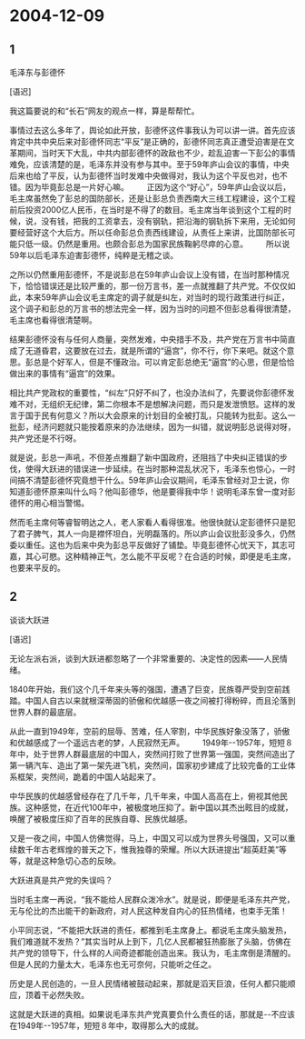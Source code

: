 # 2004-12-09

## 1

毛泽东与彭德怀  

[语迟] 

我这篇要说的和“长石”网友的观点一样，算是帮帮忙。 

事情过去这么多年了，舆论如此开放，彭德怀这件事我认为可以讲一讲。首先应该肯定中共中央后来对彭德怀同志“平反”是正确的，彭德怀同志真正遭受迫害是在文革期间，当时天下大乱，中共内部彭德怀的政敌也不少，趁乱迫害一下彭公的事情难免，应该清楚的是，毛泽东并没有参与其中。至于59年庐山会议的事情，中央后来也给了平反，认为彭德怀当时发难中央做得对，我认为这个平反也对，也不错。因为毕竟彭总是一片好心嘛。  　　正因为这个“好心”，59年庐山会议以后，毛主席虽然免了彭总的国防部长，还是让彭总负责西南大三线工程建设，这个工程前后投资2000亿人民币，在当时是不得了的数目。毛主席当年谈到这个工程的时候，说，没有钱，把我的工资拿去，没有钢轨，把沿海的钢轨拆下来用，无论如何要经营好这个大后方。所以任命彭总负责西线建设，从责任上来讲，比国防部长可能只低一级。仍然是重用。也颇合彭总为国家民族鞠躬尽瘁的心意。  　　所以说59年以后毛泽东迫害彭德怀，纯粹是无稽之谈。 

之所以仍然重用彭德怀，不是说彭总在59年庐山会议上没有错，在当时那种情况下，恰恰错误还是比较严重的，那一份万言书，差一点就推翻了共产党。不仅仅如此，本来59年庐山会议毛主席定的调子就是纠左，对当时的现行政策进行纠正，这个调子和彭总的万言书的想法完全一样，因为当时的问题不但彭总看得很清楚，毛主席也看得很清楚啊。

结果彭德怀没有与任何人商量，突然发难，中央措手不及，共产党在万言书中简直成了无道昏君，这要放在过去，就是所谓的“逼宫”，你不行，你下来吧。就这个意思。彭总是个好军人，但是不懂政治。可以肯定彭总绝无“逼宫”的心思，但是恰恰做出来的事情有“逼宫”的效果。

相比共产党政权的重要性，“纠左”只好不纠了，也没办法纠了，先要说你彭德怀发难不对，无组织无纪律，第二你根本不是想解决问题，而只是发泄愤怒。这样的发言于国于民有何意义？所以大会原来的计划目的全被打乱，只能转为批彭。这么一批彭，经济问题就只能按着原来的办法继续，因为一纠错，就说明彭总说得对呀，共产党还是不行呀。

就是说，彭总一声吼，不但差点推翻了新中国政府，还阻挡了中央纠正错误的步伐，使得大跃进的错误进一步延续。在当时那种混乱状况下，毛泽东也惊心，一时间搞不清楚彭德怀究竟想干什么。59年庐山会议期间，毛泽东曾经对卫士说，你知道彭德怀原来叫什么吗？他叫彭德华，他是要得我中华！说明毛泽东曾一度对彭德怀的用心相当警惕。

然而毛主席何等睿智明达之人，老人家看人看得很准。他很快就认定彭德怀只是犯了君子脾气，其人一向是襟怀坦白，光明磊落的。所以庐山会议批彭没多久，仍然委以重任。这也为后来中央为彭总平反做好了铺垫。毕竟彭德怀心忧天下，其志可嘉，其心可愍。这种精神正气，怎么能不平反呢？在合适的时候，即便是毛主席，也要来平反的。

## 2

谈谈大跃进

[语迟]

无论左派右派，谈到大跃进都忽略了一个非常重要的、决定性的因素――人民情绪。 

1840年开始，我们这个几千年来头等的强国，遭遇了巨变，民族尊严受到空前践踏。中国人自古以来就根深蒂固的骄傲和优越感一夜之间被打得粉碎，而且沦落到世界人群的最底层。 

从此一直到1949年，空前的屈辱、苦难，任人宰割，中华民族好象没落了，骄傲和优越感成了一个遥远古老的梦，人民寂然无声。  　　1949年--1957年，短短８年中，处于世界人群最底层的中国人，突然间打败了世界第一强国，突然间造出了第一辆汽车、造出了第一架先进飞机，突然间，国家初步建成了比较完备的工业体系框架，突然间，跪着的中国人站起来了。 

中华民族的优越感曾经存在了几千年，几千年来，中国人高高在上，俯视其他民族。这种感觉，在近代100年中，被极度地压抑了。新中国以其杰出眩目的成就，唤醒了被极度压抑了百年的民族自尊、民族优越感。 

又是一夜之间，中国人仿佛觉得，马上，中国又可以成为世界头号强国，又可以重续数千年古老辉煌的普天之下，惟我独尊的荣耀。所以大跃进提出“超英赶美”等等，就是这种急切心态的反映。 

大跃进真是共产党的失误吗？ 

当时毛主席一再说，“我不能给人民群众泼冷水”。就是说，即便是毛泽东共产党，无与伦比的杰出能干的新政府，对人民这种发自内心的狂热情绪，也束手无策！ 

小平同志说，“不能把大跃进的责任，都推到毛主席身上。都说毛主席头脑发热，我们难道就不发热？”其实当时从上到下，几亿人民都被狂热膨胀了头脑，仿佛在共产党的领导下，什么样的人间奇迹都能创造出来。我认为，毛主席倒是清醒的。但是人民的力量太大，毛泽东也无可奈何，只能听之任之。 

历史是人民创造的，一旦人民情绪被鼓动起来，那就是滔天巨浪，任何人都只能顺应，顶着干必然失败。 

这就是大跃进的真相。如果说毛泽东共产党真要负什么责任的话，那就是--不应该在1949年--1957年，短短８年中，取得那么大的成就。 


